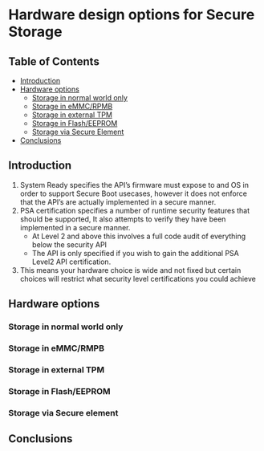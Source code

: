 # Hardware design options for Secure Storage

## Table of Contents
- [Introduction](#introduction)
- [Hardware options](#hardware-options)
  - [Storage in normal world only](#storage-in-normal-world-only)
  - [Storage in eMMC/RPMB](#storage-in-emmc/rpmb)
  - [Storage in external TPM](#storage-in-external-tpm)
  - [Storage in Flash/EEPROM](#storage-in-flash/eeprom)
  - [Storage via Secure Element](#storage-via-secure-element)
- [Conclusions](#conclusions)

## Introduction  
  
1. System Ready specifies the API’s firmware must expose to and OS in order to support Secure Boot usecases, however it does not enforce that the API’s are actually implemented in a secure manner.​
2. PSA certification specifies a number of runtime security features that should be supported, It also attempts to verify they have been implemented in a secure manner.​
   - At Level 2 and above this involves a full code audit of everything below the security API​
   - The API is only specified if you wish to gain the additional PSA Level2 API certification.​
3. This means your hardware choice is wide and not fixed but certain choices will restrict what security level certifications you could achieve​

## Hardware options
### Storage in normal world only

### Storage in eMMC/RMPB

### Storage in external TPM

### Storage in Flash/EEPROM

### Storage via Secure element

## Conclusions
